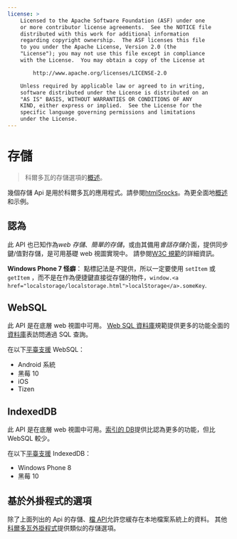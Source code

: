 ```yaml
---
license: >
    Licensed to the Apache Software Foundation (ASF) under one
    or more contributor license agreements.  See the NOTICE file
    distributed with this work for additional information
    regarding copyright ownership.  The ASF licenses this file
    to you under the Apache License, Version 2.0 (the
    "License"); you may not use this file except in compliance
    with the License.  You may obtain a copy of the License at

        http://www.apache.org/licenses/LICENSE-2.0

    Unless required by applicable law or agreed to in writing,
    software distributed under the License is distributed on an
    "AS IS" BASIS, WITHOUT WARRANTIES OR CONDITIONS OF ANY
    KIND, either express or implied.  See the License for the
    specific language governing permissions and limitations
    under the License.
---
```


# 存儲

> 科爾多瓦的存儲選項的<a href="../../guide/overview/index.html">概述</a>。

幾個存儲 Api 是用於科爾多瓦的應用程式。請參閱[html5rocks][1]。為更全面地<a href="../../guide/overview/index.html">概述</a>和示例。

 [1]: http://www.html5rocks.com/en/features/storage

## 認為

此 API 也已知作為*web 存儲*、*簡單的存儲*，或由其備用*會話存儲*介面，提供同步鍵/值對存儲，是可用基礎 web 視圖實現中。 請參閱[W3C 規範][2]的詳細資訊。

 [2]: http://www.w3.org/TR/webstorage/

**Windows Phone 7 怪癖**： 點標記法是*不*提供，所以一定要使用 `setItem` 或 `getItem` ，而不是在作為便捷鍵直接從存儲的物件，`window.<a href="localstorage/localstorage.html">localStorage</a>.someKey`.

## WebSQL

此 API 是在底層 web 視圖中可用。 [Web SQL <a href="database/database.html">資料庫</a>規範][3]提供更多的功能全面的<a href="database/database.html">資料庫</a>表訪問通過 SQL 查詢。

 [3]: http://dev.w3.org/html5/webdatabase/

在以下<a href="../../guide/support/index.html">平臺支援</a> WebSQL：

*   Android 系統
*   黑莓 10
*   iOS
*   Tizen

## IndexedDB

此 API 是在底層 web 視圖中可用。[索引的 DB][4]提供比認為更多的功能，但比 WebSQL 較少。

 [4]: http://www.w3.org/TR/IndexedDB/

在以下<a href="../../guide/support/index.html">平臺支援</a> IndexedDB：

*   Windows Phone 8
*   黑莓 10

## 基於外掛程式的選項

除了上面列出的 Api 的存儲、[檔 API][5]允許您緩存在本地檔案系統上的資料。 其他[科爾多瓦外掛程式][6]提供類似的存儲選項。

 [5]: https://github.com/apache/cordova-plugin-file/blob/master/doc/index.md
 [6]: http://plugins.cordova.io/